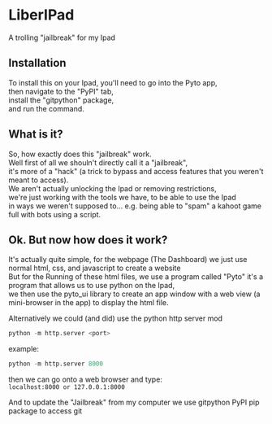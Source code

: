 # LiberIPad
A trolling "jailbreak" for my Ipad

## Installation
To install this on your Ipad, you'll need to go into the Pyto app,  
then navigate to the "PyPI" tab,  
install the "gitpython" package,  
and run the command.

## What is it?
So, how exactly does this "jailbreak" work.  
Well first of all we shouln't directly call it a "jailbreak",  
it's more of a "hack" (a trick to bypass and access features that you weren't meant to access).  
We aren't actually unlocking the Ipad or removing restrictions,  
we're just working with the tools we have, to be able to use the Ipad  
in ways we weren't supposed to... e.g. being able to "spam" a kahoot game full with bots using a script.  

## Ok. But now how does it work?
It's actually quite simple, for the webpage (The Dashboard) we just use normal html, css, and javascript to create a website  
But for the Running of these html files, we use a program called "Pyto" it's a program that allows us to use python on the Ipad,  
we then use the pyto_ui library to create an app window with a web view (a mini-browser in the app) to display the html file.  

Alternatively we could (and did) use the python http server mod  
``` python
python -m http.server <port>
```

example:
``` python
python -m http.server 8000
```

then we can go onto a web browser and type:  
`localhost:8000 or 127.0.0.1:8000`

And to update the "Jailbreak" from my computer we use gitpython PyPI pip package to access git
